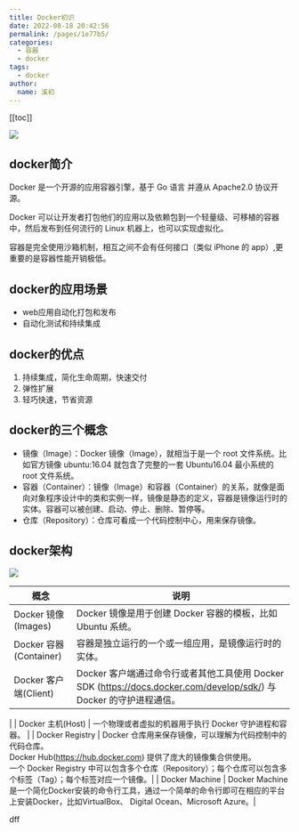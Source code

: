 ```yaml
---
title: Docker初识
date: 2022-08-18 20:42:56
permalink: /pages/1e77b5/
categories: 
  - 容器
  - docker
tags:
  - docker
author: 
  name: 溪初
---
```


[[toc]]

![](https://fire-repository.oss-cn-beijing.aliyuncs.com/docker/article/1.jpg)

## docker简介
Docker 是一个开源的应用容器引擎，基于 Go 语言 并遵从 Apache2.0 协议开源。

Docker 可以让开发者打包他们的应用以及依赖包到一个轻量级、可移植的容器中，然后发布到任何流行的 Linux 机器上，也可以实现虚拟化。

容器是完全使用沙箱机制，相互之间不会有任何接口（类似 iPhone 的 app）,更重要的是容器性能开销极低。

## docker的应用场景

- web应用自动化打包和发布
- 自动化测试和持续集成

## docker的优点
1. 持续集成，简化生命周期，快速交付
2. 弹性扩展
3. 轻巧快速，节省资源

## docker的三个概念
- 镜像（Image）：Docker 镜像（Image），就相当于是一个 root 文件系统。比如官方镜像 ubuntu:16.04 就包含了完整的一套 Ubuntu16.04 最小系统的 root 文件系统。
- 容器（Container）：镜像（Image）和容器（Container）的关系，就像是面向对象程序设计中的类和实例一样，镜像是静态的定义，容器是镜像运行时的实体。容器可以被创建、启动、停止、删除、暂停等。
- 仓库（Repository）：仓库可看成一个代码控制中心，用来保存镜像。

## docker架构
![](https://fire-repository.oss-cn-beijing.aliyuncs.com/docker/576507-docker1.png)

| 概念  | 说明  | 
|-----|-----|
|   Docker 镜像(Images)  |    Docker 镜像是用于创建 Docker 容器的模板，比如 Ubuntu 系统。 |
|   Docker 容器(Container) |    容器是独立运行的一个或一组应用，是镜像运行时的实体。 |
|   Docker 客户端(Client) |    Docker 客户端通过命令行或者其他工具使用 Docker SDK (https://docs.docker.com/develop/sdk/) 与 Docker 的守护进程通信。
|
|   Docker 主机(Host) |    一个物理或者虚拟的机器用于执行 Docker 守护进程和容器。 |
|   Docker Registry |    Docker 仓库用来保存镜像，可以理解为代码控制中的代码仓库。 <br/>Docker Hub(https://hub.docker.com) 提供了庞大的镜像集合供使用。<br/>一个 Docker Registry 中可以包含多个仓库（Repository）；每个仓库可以包含多个标签（Tag）；每个标签对应一个镜像。|
|   Docker Machine |    Docker Machine是一个简化Docker安装的命令行工具，通过一个简单的命令行即可在相应的平台上安装Docker，比如VirtualBox、 Digital Ocean、Microsoft Azure。|







dff